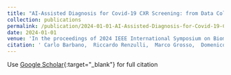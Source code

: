 ```yaml
---
title: "AI-Assisted Diagnosis for Covid-19 CXR Screening: from Data Collection to Clinical Validation"
collection: publications
permalink: /publication/2024-01-01-AI-Assisted-Diagnosis-for-Covid-19-CXR-Screening-from-Data-Collection-to-Clinical-Validation
date: 2024-01-01
venue: 'In the proceedings of 2024 IEEE International Symposium on Biomedical Imaging (ISBI)'
citation: ' Carlo Barbano,  Riccardo Renzulli,  Marco Grosso,  Domenico Basile,  Marco Busso,  Marco Grangetto, &quot;AI-Assisted Diagnosis for Covid-19 CXR Screening: from Data Collection to Clinical Validation.&quot; In the proceedings of 2024 IEEE International Symposium on Biomedical Imaging (ISBI), 2024.'
---
```

Use [Google Scholar](https://scholar.google.com/scholar?q=AI+Assisted+Diagnosis+for+Covid+19+CXR+Screening:+from+Data+Collection+to+Clinical+Validation){:target="_blank"} for full citation
